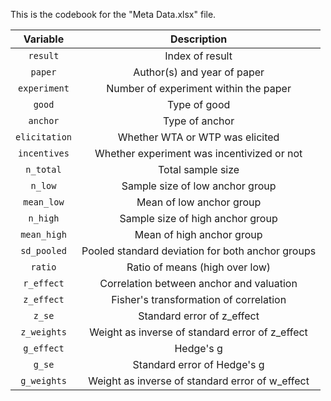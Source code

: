This is the codebook for the "Meta Data.xlsx" file.

| Variable | Description |
| :---: | :---: |
| `result` | Index of result |
| `paper` | Author(s) and year of paper |
| `experiment` | Number of experiment within the paper |
| `good` | Type of good |
| `anchor` | Type of anchor |
| `elicitation` | Whether WTA or WTP was elicited |
| `incentives` | Whether experiment was incentivized or not |
| `n_total` | Total sample size |
| `n_low` | Sample size of low anchor group |
| `mean_low` | Mean of low anchor group |
| `n_high` | Sample size of high anchor group |
| `mean_high` | Mean of high anchor group |
| `sd_pooled` | Pooled standard deviation for both anchor groups |
| `ratio` | Ratio of means (high over low) |
| `r_effect` | Correlation between anchor and valuation |
| `z_effect` | Fisher's transformation of correlation |
| `z_se` | Standard error of z_effect |
| `z_weights` | Weight as inverse of standard error of z_effect |
| `g_effect` | Hedge's g |
| `g_se` | Standard error of Hedge's g |
| `g_weights` | Weight as inverse of standard error of w_effect  |
